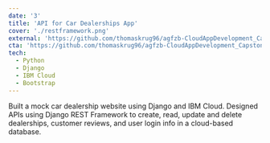 ```yaml
---
date: '3'
title: 'API for Car Dealerships App'
cover: './restframework.png'
external: 'https://github.com/thomaskrug96/agfzb-CloudAppDevelopment_Capstone'
cta: 'https://github.com/thomaskrug96/agfzb-CloudAppDevelopment_Capstone'
tech:
  - Python
  - Django
  - IBM Cloud
  - Bootstrap
---
```


Built a mock car dealership website using Django and IBM Cloud. Designed APIs using Django REST Framework to create, read, update and delete dealerships, customer reviews, and user login info in a cloud-based database.
